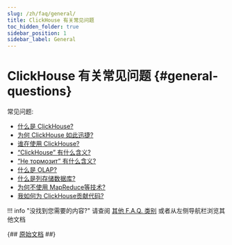 ```yaml
---
slug: /zh/faq/general/
title: ClickHouse 有关常见问题
toc_hidden_folder: true
sidebar_position: 1
sidebar_label: General
---
```


# ClickHouse 有关常见问题 {#general-questions}

常见问题:

-   [什么是 ClickHouse?](../../index.md#what-is-clickhouse)
-   [为何 ClickHouse 如此迅捷?](../../faq/general/why-clickhouse-is-so-fast.md)
-   [谁在使用 ClickHouse?](../../faq/general/who-is-using-clickhouse.md)
-   [“ClickHouse” 有什么含义?](../../faq/general/dbms-naming.md)
-   [ “Не тормозит” 有什么含义?](../../faq/general/ne-tormozit.md)
-   [什么是 OLAP?](../../faq/general/olap.md)
-   [什么是列存储数据库?](../../faq/general/columnar-database.md)
-   [为何不使用 MapReduce等技术?](../../faq/general/mapreduce.md)
-   [我如何为 ClickHouse贡献代码?](../../faq/general/how-do-i-contribute-code-to-clickhouse.md)


!!! info "没找到您需要的内容?"
    请查阅 [其他 F.A.Q. 类别](../../faq/index.md) 或者从左侧导航栏浏览其他文档

{## [原始文档](https://clickhouse.com/docs/en/faq/general/) ##}
